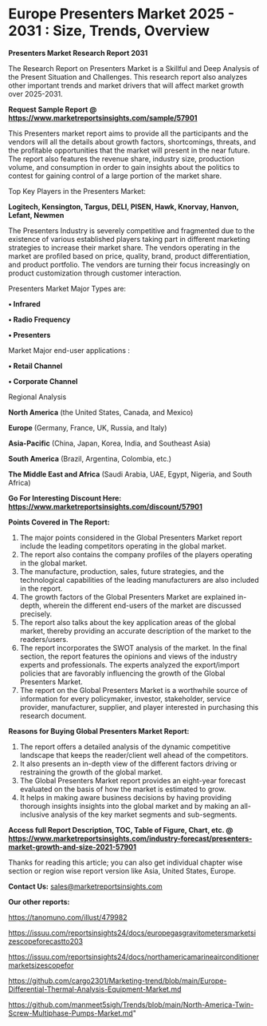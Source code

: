 # Europe Presenters Market 2025 - 2031 : Size, Trends, Overview

<strong>Presenters Market Research Report 2031</strong>

The Research Report on Presenters Market is a Skillful and Deep Analysis of the Present Situation and Challenges. This research report also analyzes other important trends and market drivers that will affect market growth over 2025-2031.

<strong>Request Sample Report @ <a href=https://www.marketreportsinsights.com/sample/57901>https://www.marketreportsinsights.com/sample/57901</a></strong>

This Presenters market report aims to provide all the participants and the vendors will all the details about growth factors, shortcomings, threats, and the profitable opportunities that the market will present in the near future. The report also features the revenue share, industry size, production volume, and consumption in order to gain insights about the politics to contest for gaining control of a large portion of the market share.

Top Key Players in the Presenters Market:

<strong>Logitech, Kensington, Targus, DELI, PISEN, Hawk, Knorvay, Hanvon, Lefant, Newmen</strong>

The Presenters Industry is severely competitive and fragmented due to the existence of various established players taking part in different marketing strategies to increase their market share. The vendors operating in the market are profiled based on price, quality, brand, product differentiation, and product portfolio. The vendors are turning their focus increasingly on product customization through customer interaction.

Presenters Market Major Types are:

<strong>• Infrared

• Radio Frequency

• Presenters</strong>

Market Major end-user applications :

<strong>• Retail Channel

• Corporate Channel</strong>

Regional Analysis

</u><strong><b>North America</b></strong> (the United States, Canada, and Mexico)

<strong><b>Europe </b></strong>(Germany, France, UK, Russia, and Italy)

<strong><b>Asia-Pacific</b></strong> (China, Japan, Korea, India, and Southeast Asia)

<strong><b>South America</b></strong> (Brazil, Argentina, Colombia, etc.)

<strong><b>The Middle East and Africa</b></strong> (Saudi Arabia, UAE, Egypt, Nigeria, and South Africa)

<strong>Go For Interesting Discount Here: <a href=https://www.marketreportsinsights.com/discount/57901>https://www.marketreportsinsights.com/discount/57901</a></strong>

<strong>Points Covered in The Report:</strong>
<ol>
  <li>The major points considered in the Global Presenters Market report include the leading competitors operating in the global market.</li>
  <li>The report also contains the company profiles of the players operating in the global market.</li>
  <li>The manufacture, production, sales, future strategies, and the technological capabilities of the leading manufacturers are also included in the report.</li>
  <li>The growth factors of the Global Presenters Market are explained in-depth, wherein the different end-users of the market are discussed precisely.</li>
  <li>The report also talks about the key application areas of the global market, thereby providing an accurate description of the market to the readers/users.</li>
  <li>The report incorporates the SWOT analysis of the market. In the final section, the report features the opinions and views of the industry experts and professionals. The experts analyzed the export/import policies that are favorably influencing the growth of the Global Presenters Market.</li>
  <li>The report on the Global Presenters Market is a worthwhile source of information for every policymaker, investor, stakeholder, service provider, manufacturer, supplier, and player interested in purchasing this research document.</li>
</ol>
<strong>Reasons for Buying Global Presenters Market Report:</strong>

<ol>
  <li>The report offers a detailed analysis of the dynamic competitive landscape that keeps the reader/client well ahead of the competitors.</li>
  <li>It also presents an in-depth view of the different factors driving or restraining the growth of the global market.</li>
  <li>The Global Presenters Market report provides an eight-year forecast evaluated on the basis of how the market is estimated to grow.</li>
  <li>It helps in making aware business decisions by having providing thorough insights insights into the global market and by making an all-inclusive analysis of the key market segments and sub-segments.</li>
</ol>
<strong>Access full Report Description, TOC, Table of Figure, Chart, etc. @ <a href=https://www.marketreportsinsights.com/industry-forecast/presenters-market-growth-and-size-2021-57901>https://www.marketreportsinsights.com/industry-forecast/presenters-market-growth-and-size-2021-57901</a></strong>


Thanks for reading this article; you can also get individual chapter wise section or region wise report version like Asia, United States, Europe.

<strong>Contact Us:</strong>
sales@marketreportsinsights.com

<strong>Our other reports:</strong>

<a href=https://tanomuno.com/illust/479982>https://tanomuno.com/illust/479982</a>

<a href=https://issuu.com/reportsinsights24/docs/europegasgravitometersmarketsizescopeforecastto203>https://issuu.com/reportsinsights24/docs/europegasgravitometersmarketsizescopeforecastto203</a>

<a href=https://issuu.com/reportsinsights24/docs/northamericamarineairconditionermarketsizescopefor>https://issuu.com/reportsinsights24/docs/northamericamarineairconditionermarketsizescopefor</a>

<a href=https://github.com/cargo2301/Marketing-trend/blob/main/Europe-Differential-Thermal-Analysis-Equipment-Market.md>https://github.com/cargo2301/Marketing-trend/blob/main/Europe-Differential-Thermal-Analysis-Equipment-Market.md</a>

<a href=https://github.com/manmeet5sigh/Trends/blob/main/North-America-Twin-Screw-Multiphase-Pumps-Market.md>https://github.com/manmeet5sigh/Trends/blob/main/North-America-Twin-Screw-Multiphase-Pumps-Market.md</a>"
